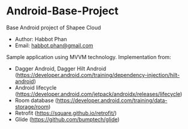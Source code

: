 # Android-Base-Project
Base Android project of Shapee Cloud 
- Author: Habbot Phan
- Email: habbot.phan@gmail.com

Sample application using MVVM technology.
Implementation from:
- Dagger Android, Dagger Hilt Android (https://developer.android.com/training/dependency-injection/hilt-android)
- Android lifecycle (https://developer.android.com/jetpack/androidx/releases/lifecycle)
- Room database (https://developer.android.com/training/data-storage/room)
- Retrofit (https://square.github.io/retrofit/)
- Glide (https://github.com/bumptech/glide)

